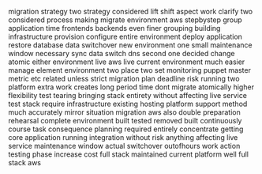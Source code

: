 migration strategy two strategy considered lift shift aspect work clarify two considered process making migrate environment aws stepbystep group application time frontends backends even finer grouping building infrastructure provision configure entire environment deploy application restore database data switchover new environment one small maintenance window necessary sync data switch dns second one decided change atomic either environment live aws live current environment much easier manage element environment two place two set monitoring puppet master metric etc related unless strict migration plan deadline risk running two platform extra work creates long period time dont migrate atomically higher flexibility test tearing bringing stack entirety without affecting live service test stack require infrastructure existing hosting platform support method much accurately mirror situation migration aws also double preparation rehearsal complete environment built tested removed built continuously course task consequence planning required entirely concentrate getting core application running integration without risk anything affecting live service maintenance window actual switchover outofhours work action testing phase increase cost full stack maintained current platform well full stack aws